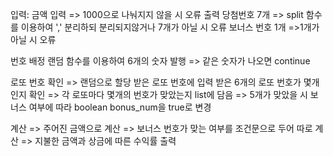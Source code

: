 입력:
    금액 입력 
    => 1000으로 나눠지지 않을 시 오류 출력
    당첨번호 7개
    => split 함수를 이용하여 ',' 분리하되 분리되지않거나 7개가 아닐 시 오류
    보너스 번호 1개
    =>1개가 아닐 시 오류

번호 배정
    랜덤 함수를 이용하여 6개의 숫자 발행
    => 같은 숫자가 나오면 continue

로또 번호 확인
    => 랜덤으로 할당 받은 로또 번호에 입력 받은 6개의 로또 번호가 몇개인지 확인
    => 각 로또마다 몇개의 번호가 맞았는지 list에 담음
    => 5개가 맞았을 시 보너스 여부에 따라 boolean bonus_num을 true로 변경

계산
    => 주어진 금액으로 계산
    => 보너스 번호가 맞는 여부를 조건문으로 두어 따로 계산
    => 지불한 금액과 상금에 따른 수익률 출력
    